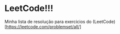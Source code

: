 # LeetCode!!! 

Minha lista de resolução para exercicios do (LeetCode)[https://leetcode.com/problemset/all/]

